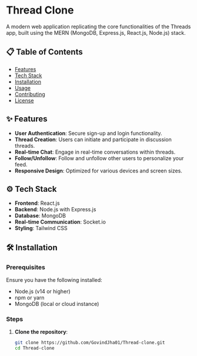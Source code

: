 # Thread Clone

A modern web application replicating the core functionalities of the Threads app, built using the MERN (MongoDB, Express.js, React.js, Node.js) stack.


## 📋 Table of Contents

- [Features](#features)
- [Tech Stack](#tech-stack)
- [Installation](#installation)
- [Usage](#usage)
- [Contributing](#contributing)
- [License](#license)

## ✨ Features

- **User Authentication**: Secure sign-up and login functionality.
- **Thread Creation**: Users can initiate and participate in discussion threads.
- **Real-time Chat**: Engage in real-time conversations within threads.
- **Follow/Unfollow**: Follow and unfollow other users to personalize your feed.
- **Responsive Design**: Optimized for various devices and screen sizes.

## ⚙️ Tech Stack

- **Frontend**: React.js
- **Backend**: Node.js with Express.js
- **Database**: MongoDB
- **Real-time Communication**: Socket.io
- **Styling**: Tailwind CSS

## 🛠 Installation

### Prerequisites

Ensure you have the following installed:

- Node.js (v14 or higher)
- npm or yarn
- MongoDB (local or cloud instance)

### Steps

1. **Clone the repository**:

   ```bash
   git clone https://github.com/GovindJha01/Thread-clone.git
   cd Thread-clone
